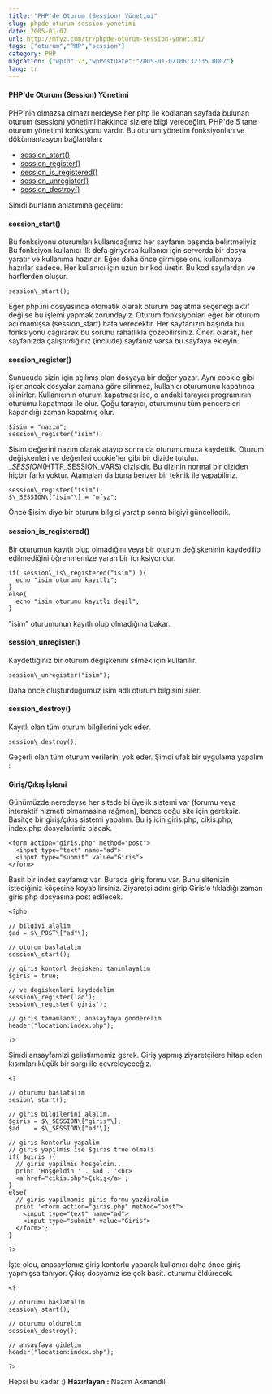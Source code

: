 ```yaml
---
title: "PHP'de Oturum (Session) Yönetimi"
slug: phpde-oturum-session-yonetimi
date: 2005-01-07
url: http://mfyz.com/tr/phpde-oturum-session-yonetimi/
tags: ["oturum","PHP","session"]
category: PHP
migration: {"wpId":73,"wpPostDate":"2005-01-07T06:32:35.000Z"}
lang: tr
---
```


#### PHP'de Oturum (Session) Yönetimi

PHP'nin olmazsa olmazı nerdeyse her php ile kodlanan sayfada bulunan oturum (session) yönetimi hakkında sizlere bilgi vereceğim. PHP'de 5 tane oturum yönetimi fonksiyonu vardır. Bu oturum yönetim fonksiyonları ve dökümantasyon bağlantıları:

*   [session\_start()](http://tr.php.net/session_start)
*   [session\_register()](http://tr.php.net/session_register)
*   [session\_is\_registered()](http://tr.php.net/session_is_registered)
*   [session\_unregister()](http://tr.php.net/session_unregister)
*   [session\_destroy()](http://tr.php.net/session_destroy)

Şimdi bunların anlatımına geçelim:

#### session\_start()

Bu fonksiyonu oturumları kullanıcağımız her sayfanın başında belirtmeliyiz. Bu fonksiyon kullanıcı ilk defa giriyorsa kullanıcı için serverda bir dosya yaratır ve kullanıma hazırlar. Eğer daha önce girmişse onu kullanmaya hazırlar sadece. Her kullanıcı için uzun bir kod üretir. Bu kod sayılardan ve harflerden oluşur.
```
session\_start();

```
Eğer php.ini dosyasında otomatik olarak oturum başlatma seçeneği aktif değilse bu işlemi yapmak zorundayız. Oturum fonksiyonları eğer bir oturum açılmamışsa (session\_start) hata verecektir. Her sayfanızın başında bu fonksiyonu çağırarak bu sorunu rahatlikla çözebilirsiniz. Öneri olarak, her sayfanızda çalıştırdığınız (include) sayfanız varsa bu sayfaya ekleyin.

#### session\_register()

Sunucuda sizin için açılmış olan dosyaya bir değer yazar. Aynı cookie gibi işler ancak dosyalar zamana göre silinmez, kullanıcı oturumunu kapatınca silinirler. Kullanıcının oturum kapatması ise, o andaki tarayıcı programının oturumu kapatması ile olur. Çoğu tarayıcı, oturumunu tüm pencereleri kapandığı zaman kapatmış olur.
```
$isim = "nazim";
session\_register("isim");

```
$isim değerini nazim olarak atayıp sonra da oturumumuza kaydettik. Oturum değişkenleri ve değerleri cookie'ler gibi bir dizide tutulur. $\_SESSION ($HTTP\_SESSION\_VARS) dizisidir. Bu dizinin normal bir diziden hiçbir farkı yoktur. Atamaları da buna benzer bir teknik ile yapabiliriz.
```
session\_register("isim");
$\_SESSION\["isim"\] = "mfyz";

```
Önce $isim diye bir oturum bilgisi yaratıp sonra bilgiyi güncelledik.

#### session\_is\_registered()

Bir oturumun kayıtlı olup olmadığını veya bir oturum değişkeninin kaydedilip edilmediğini öğrenmemize yaran bir fonksiyondur.
```
if( session\_is\_registered("isim") ){
  echo "isim oturumu kayıtlı";
}
else{
  echo "isim oturumu kayıtlı degil";
}

```
"isim" oturumunun kayıtlı olup olmadığına bakar.

#### session\_unregister()

Kaydettiğiniz bir oturum değişkenini silmek için kullanılır.
```
session\_unregister("isim");

```
Daha önce oluşturduğumuz isim adlı oturum bilgisini siler.

#### session\_destroy()

Kayıtlı olan tüm oturum bilgilerini yok eder.
```
session\_destroy();

```
Geçerli olan tüm oturum verilerini yok eder. Şimdi ufak bir uygulama yapalım :

#### Giriş/Çıkış İşlemi

Günümüzde neredeyse her sitede bi üyelik sistemi var (forumu veya interaktif hizmeti olmamasina rağmen), bence çoğu site için gereksiz. Basitçe bir giriş/çıkış sistemi yapalım. Bu iş için giris.php, cikis.php, index.php dosyalarimiz olacak.
```
<form action="giris.php" method="post">
  <input type="text" name="ad">
  <input type="submit" value="Giris">
</form>

```
Basit bir index sayfamız var. Burada giriş formu var. Bunu sitenizin istediğiniz köşesine koyabilirsiniz. Ziyaretçi adını girip Giris'e tıkladığı zaman giris.php dosyasına post edilecek.
```
<?php

// bilgiyi alalim
$ad = $\_POST\["ad"\];

// oturum baslatalim
session\_start();

// giris kontorl degiskeni tanimlayalim
$giris = true;

// ve degiskenleri kaydedelim
session\_register('ad');
session\_register('giris');

// giris tamamlandi, anasayfaya gonderelim
header("location:index.php");

?>

```
Şimdi ansayfamizi gelistirmemiz gerek. Giriş yapmış ziyaretçilere hitap eden kısımları küçük bir sargı ile çevreleyeceğiz.
```
<?

// oturumu baslatalim
sesion\_start();

// giris bilgilerini alalim.
$giris = $\_SESSION\["giris"\];
$ad    = $\_SESSION\["ad"\];

// giris kontorlu yapalim
// giris yapilmis ise $giris true olmali
if( $giris ){
  // giris yapilmis hosgeldin..
  print 'Hoşgeldin ' . $ad . '<br>
  <a href="cikis.php">Çıkış</a>';
}
else{
  // giris yapilmamis giris formu yazdiralim
  print '<form action="giris.php" method="post">
    <input type="text" name="ad">
    <input type="submit" value="Giris">
  </form>';
}

?>

```
İşte oldu, anasayfamız giriş kontorlu yaparak kullanıcı daha önce giriş yapmışsa tanıyor. Çıkış dosyamız ise çok basit. oturumu öldürecek.
```
<? 

// oturumu baslatalim 
session\_start(); 

// oturumu oldurelim 
session\_destroy(); 

// ansayfaya gidelim 
header("location:index.php"); 

?>

```
Hepsi bu kadar :) **Hazırlayan :** Nazım Akmandil